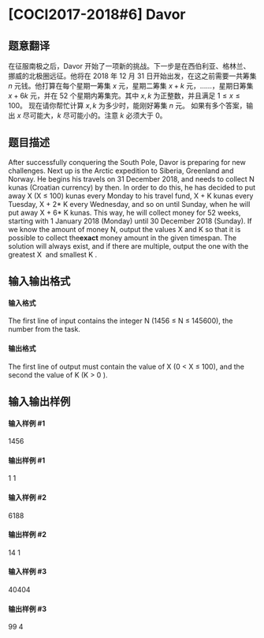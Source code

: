 
# [COCI2017-2018#6] Davor
## 题意翻译
在征服南极之后，Davor 开始了一项新的挑战。下一步是在西伯利亚、格林兰、挪威的北极圈远征。他将在 $2018$ 年 $12$ 月 $31$ 日开始出发，在这之前需要一共筹集 $n$ 元钱。他打算在每个星期一筹集 $x$ 元，星期二筹集 $x+k$ 元，……，星期日筹集 $x+6k$ 元，并在 $52$ 个星期内筹集完。其中 $x,k$ 为正整数，并且满足 $1 \le x \le 100$。
现在请你帮忙计算 $x,k$ 为多少时，能刚好筹集 $n$ 元。
如果有多个答案，输出 $x$ 尽可能大，$k$ 尽可能小的。注意 $k$ 必须大于 $0$。
## 题目描述
After successfully conquering the South Pole, Davor is preparing for new challenges. Next up is the Arctic expedition to Siberia, Greenland and Norway. He begins his travels on 31 December 2018, and needs to collect ​N kunas (Croatian currency) by then. In order to do this, he has decided to put away ​X (​X ≤ 100) kunas every Monday to his travel fund, ​X + K kunas every Tuesday, ​X + 2* ​K every Wednesday, and so on until Sunday, when he will put away ​X + 6* ​K kunas. This way, he will collect money for 52 weeks, starting with 1 January 2018 (Monday) until 30 December 2018 (Sunday).
If we know the amount of money ​N​, output the values ​X and ​K so that it is possible to collect the ​**exact** money amount in the given timespan. The solution will always exist, and if there are multiple, output the one with the greatest ​X ​ and smallest ​K ​.
## 输入输出格式
#### 输入格式

The first line of input contains the integer ​N​ (1456 ≤ ​N​ ≤ 145600), the number from the task.
#### 输出格式

The first line of output must contain the value of ​X (​0 &lt; ​X ​≤ 100 ​)​, and the second the value of
K (K ​&gt; 0 ​)​.
## 输入输出样例
#### 输入样例 #1
1456
#### 输出样例 #1
1
1
#### 输入样例 #2
6188
#### 输出样例 #2
14
1
#### 输入样例 #3
40404
#### 输出样例 #3
99
4
